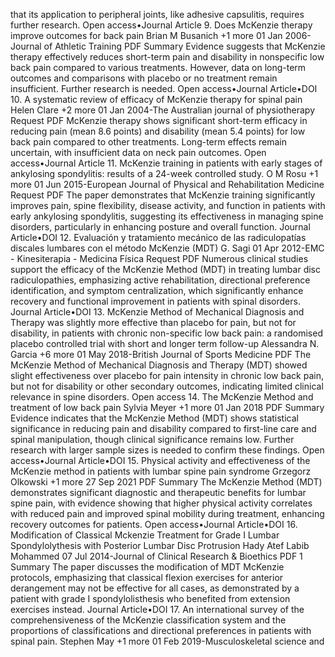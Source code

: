 that its application to peripheral joints, like adhesive capsulitis, requires further research. Open access•Journal Article 9. Does McKenzie therapy improve outcomes for back pain Brian M Busanich +1 more 01 Jan 2006-Journal of Athletic Training PDF Summary Evidence suggests that McKenzie therapy effectively reduces short-term pain and disability in nonspecific low back pain compared to various treatments. However, data on long-term outcomes and comparisons with placebo or no treatment remain insufficient. Further research is needed. Open access•Journal Article•DOI 10. A systematic review of efficacy of McKenzie therapy for spinal pain Helen Clare +2 more 01 Jan 2004-The Australian journal of physiotherapy Request PDF McKenzie therapy shows significant short-term efficacy in reducing pain (mean 8.6 points) and disability (mean 5.4 points) for low back pain compared to other treatments. Long-term effects remain uncertain, with insufficient data on neck pain outcomes. Open access•Journal Article 11. McKenzie training in patients with early stages of ankylosing spondylitis: results of a 24-week controlled study. O M Rosu +1 more 01 Jun 2015-European Journal of Physical and Rehabilitation Medicine Request PDF The paper demonstrates that McKenzie training significantly improves pain, spine flexibility, disease activity, and function in patients with early ankylosing spondylitis, suggesting its effectiveness in managing spine disorders, particularly in enhancing posture and overall function. Journal Article•DOI 12. Evaluación y tratamiento mecánico de las radiculopatías discales lumbares con el método McKenzie (MDT) G. Sagi 01 Apr 2012-EMC - Kinesiterapia - Medicina Física Request PDF Numerous clinical studies support the efficacy of the McKenzie Method (MDT) in treating lumbar disc radiculopathies, emphasizing active rehabilitation, directional preference identification, and symptom centralization, which significantly enhance recovery and functional improvement in patients with spinal disorders. Journal Article•DOI 13. McKenzie Method of Mechanical Diagnosis and Therapy was slightly more effective than placebo for pain, but not for disability, in patients with chronic non-specific low back pain: a randomised placebo controlled trial with short and longer term follow-up Alessandra N. Garcia +6 more 01 May 2018-British Journal of Sports Medicine PDF The McKenzie Method of Mechanical Diagnosis and Therapy (MDT) showed slight effectiveness over placebo for pain intensity in chronic low back pain, but not for disability or other secondary outcomes, indicating limited clinical relevance in spine disorders. Open access 14. The McKenzie Method and treatment of low back pain Sylvia Meyer +1 more 01 Jan 2018 PDF Summary Evidence indicates that the McKenzie Method (MDT) shows statistical significance in reducing pain and disability compared to first-line care and spinal manipulation, though clinical significance remains low. Further research with larger sample sizes is needed to confirm these findings. Open access•Journal Article•DOI 15. Physical activity and effectiveness of the McKenzie method in patients with lumbar spine pain syndrome Grzegorz Olkowski +1 more 27 Sep 2021 PDF Summary The McKenzie Method (MDT) demonstrates significant diagnostic and therapeutic benefits for lumbar spine pain, with evidence showing that higher physical activity correlates with reduced pain and improved spinal mobility during treatment, enhancing recovery outcomes for patients. Open access•Journal Article•DOI 16. Modification of Classical Mckenzie Treatment for Grade I Lumbar Spondylolythesis with Posterior Lumbar Disc Protrusion Hady Atef Labib Mohammed 07 Jul 2014-Journal of Clinical Research & Bioethics PDF 1 Summary The paper discusses the modification of MDT McKenzie protocols, emphasizing that classical flexion exercises for anterior derangement may not be effective for all cases, as demonstrated by a patient with grade I spondylolisthesis who benefited from extension exercises instead. Journal Article•DOI 17. An international survey of the comprehensiveness of the McKenzie classification system and the proportions of classifications and directional preferences in patients with spinal pain. Stephen May +1 more 01 Feb 2019-Musculoskeletal science and